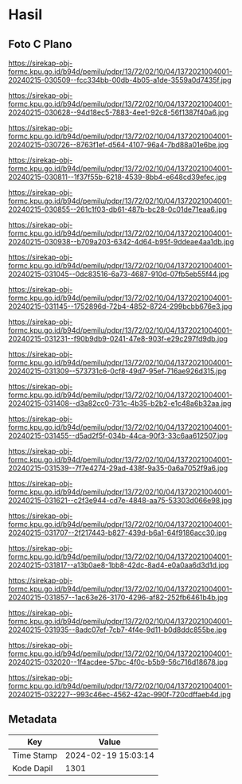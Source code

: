 # Hasil

## Foto C Plano

https://sirekap-obj-formc.kpu.go.id/b94d/pemilu/pdpr/13/72/02/10/04/1372021004001-20240215-030509--fcc334bb-00db-4b05-a1de-3559a0d7435f.jpg

https://sirekap-obj-formc.kpu.go.id/b94d/pemilu/pdpr/13/72/02/10/04/1372021004001-20240215-030628--94d18ec5-7883-4ee1-92c8-56f1387f40a6.jpg

https://sirekap-obj-formc.kpu.go.id/b94d/pemilu/pdpr/13/72/02/10/04/1372021004001-20240215-030726--8763f1ef-d564-4107-96a4-7bd88a01e6be.jpg

https://sirekap-obj-formc.kpu.go.id/b94d/pemilu/pdpr/13/72/02/10/04/1372021004001-20240215-030811--1f37f55b-6218-4539-8bb4-e648cd39efec.jpg

https://sirekap-obj-formc.kpu.go.id/b94d/pemilu/pdpr/13/72/02/10/04/1372021004001-20240215-030855--261c1f03-db61-487b-bc28-0c01de71eaa6.jpg

https://sirekap-obj-formc.kpu.go.id/b94d/pemilu/pdpr/13/72/02/10/04/1372021004001-20240215-030938--b709a203-6342-4d64-b95f-9ddeae4aa1db.jpg

https://sirekap-obj-formc.kpu.go.id/b94d/pemilu/pdpr/13/72/02/10/04/1372021004001-20240215-031045--0dc83516-6a73-4687-910d-07fb5eb55f44.jpg

https://sirekap-obj-formc.kpu.go.id/b94d/pemilu/pdpr/13/72/02/10/04/1372021004001-20240215-031145--1752896d-72b4-4852-8724-299bcbb676e3.jpg

https://sirekap-obj-formc.kpu.go.id/b94d/pemilu/pdpr/13/72/02/10/04/1372021004001-20240215-031231--f90b9db9-0241-47e8-903f-e29c297fd9db.jpg

https://sirekap-obj-formc.kpu.go.id/b94d/pemilu/pdpr/13/72/02/10/04/1372021004001-20240215-031309--573731c6-0cf8-49d7-95ef-716ae926d315.jpg

https://sirekap-obj-formc.kpu.go.id/b94d/pemilu/pdpr/13/72/02/10/04/1372021004001-20240215-031408--d3a82cc0-731c-4b35-b2b2-e1c48a6b32aa.jpg

https://sirekap-obj-formc.kpu.go.id/b94d/pemilu/pdpr/13/72/02/10/04/1372021004001-20240215-031455--d5ad2f5f-034b-44ca-90f3-33c6aa612507.jpg

https://sirekap-obj-formc.kpu.go.id/b94d/pemilu/pdpr/13/72/02/10/04/1372021004001-20240215-031539--7f7e4274-29ad-438f-9a35-0a6a7052f9a6.jpg

https://sirekap-obj-formc.kpu.go.id/b94d/pemilu/pdpr/13/72/02/10/04/1372021004001-20240215-031621--c2f3e944-cd7e-4848-aa75-53303d066e98.jpg

https://sirekap-obj-formc.kpu.go.id/b94d/pemilu/pdpr/13/72/02/10/04/1372021004001-20240215-031707--2f217443-b827-439d-b6a1-64f9186acc30.jpg

https://sirekap-obj-formc.kpu.go.id/b94d/pemilu/pdpr/13/72/02/10/04/1372021004001-20240215-031817--a13b0ae8-1bb8-42dc-8ad4-e0a0aa6d3d1d.jpg

https://sirekap-obj-formc.kpu.go.id/b94d/pemilu/pdpr/13/72/02/10/04/1372021004001-20240215-031857--1ac63e26-3170-4296-af82-252fb6461b4b.jpg

https://sirekap-obj-formc.kpu.go.id/b94d/pemilu/pdpr/13/72/02/10/04/1372021004001-20240215-031935--8adc07ef-7cb7-4f4e-9d11-b0d8ddc855be.jpg

https://sirekap-obj-formc.kpu.go.id/b94d/pemilu/pdpr/13/72/02/10/04/1372021004001-20240215-032020--1f4acdee-57bc-4f0c-b5b9-56c716d18678.jpg

https://sirekap-obj-formc.kpu.go.id/b94d/pemilu/pdpr/13/72/02/10/04/1372021004001-20240215-032227--993c46ec-4562-42ac-990f-720cdffaeb4d.jpg


## Metadata

| Key        | Value               |
| ---------- | ------------------- |
| Time Stamp | 2024-02-19 15:03:14 |
| Kode Dapil | 1301                |



